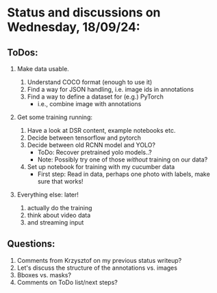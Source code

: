 # Status and discussions on Wednesday, 18/09/24:

## ToDos: 

1. Make data usable.
    1. Understand COCO format (enough to use it)
    2. Find a way for JSON handling, i.e. image ids in  annotations
    3. Find a way to define a dataset for (e.g.) PyTorch
        - i.e., combine image with annotations

2. Get some training running:
    1. Have a look at DSR content, example notebooks etc.
    2. Decide between tensorflow and pytorch
    3. Decide between old RCNN model and YOLO?
        - ToDo: Recover pretrained yolo models..?
        - Note: Possibly try one of those *without* training on our data? 
    4. Set up notebook for training with my cucumber data 
        - First step: Read in data, perhaps one photo with labels, make sure that works!

3. Everything else: later!
    1. actually do the training
    1. think about video data
    2. and streaming input


## Questions: 

1. Comments from Krzysztof on my previous status writeup?
2. Let's discuss the structure of the annotations vs. images
3. Bboxes vs. masks? 
4. Comments on ToDo list/next steps?
